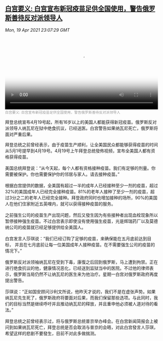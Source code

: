 <!--1618875543000-->
[白宫要义: 白宫宣布新冠疫苗足供全国使用，警告俄罗斯善待反对派领导人](https://www.voachinese.com/a/biden-vaccine-navalny-20210419/5859227.html)
------

<div><i>Mon, 19 Apr 2021 23:07:29 GMT</i></div><video poster="https://images.weserv.nl?url=gdb.voanews.com/c9ed9aea-a572-4cd4-88c0-919dbccc0862_tv_r1_s_w900.jpg" src="https://av.voanews.com/Videoroot/Pangeavideo/2021/04/c/c9/c9ed9aea-a572-4cd4-88c0-919dbccc0862_240p.mp4" style="width:100%" controls></video><div><small style="color: #999;">白宫要义: 白宫宣布新冠疫苗足供全国使用，警告俄罗斯善待反对派领导人</small></div><p>拜登总统宣布4月19号起，所有16岁以上的美国人都能获得新冠疫苗。俄罗斯反对派领导人纳瓦尼在狱中绝食抗议，已经送医。白宫警告如果纳瓦尼死亡，俄罗斯将面对严重后果。</p><p>拜登总统之前曾经表示，由于疫苗生产顺利，让全美国民众都能够获得疫苗的时间从5月1号提早到4月19号。4月19号上午拜登总统發佈视频，宣布全美国人都有资格获得疫苗。<br /><br />美国总统拜登说：“从今天起，每个人都有资格接种疫苗。我们有足够的剂量。你需要被保护。你也需要保护你的邻居与家人。请去接种疫苗。”<br /><br />根据白宫提供的数据，全美国有超过一半的成年人已经接种至少一剂的疫苗，超过32%的美国成年人已经完全接种疫苗。81%的老年人接种了至少一剂的疫苗，超过3分之二的老年人已经完全接种。拜登政府同时也增加接种的场所，90%的美国人在他们住家附近五英哩内，就可以获得接种疫苗的服务。<br /><br />之前强生公司的疫苗生产出现问题，然后又發生因为有些接种者出现血栓现象所以暂停接种强生疫苗。不过白宫表示即使没有使用强生疫苗，光是辉瑞药厂以及莫德纳公司的疫苗就已经足够提供给全美国人。<br /><br />白宫发言人莎琪说：“我们已经订购了足够的疫苗，来确保能在五月底前达到目标， 并且在七月底前让每一位美国成年人接种疫苗。在不需要强生公司的疫苗的情况下。”<br /><br />俄罗斯反对派领袖纳瓦尼在受到下毒，康復之后回到俄罗斯，马上遭到拘禁。正在进行绝食抗议的他，健康情况恶化，已经送到监狱当中的医院。不过他的律师表示，俄罗斯当局仍然不让纳瓦尼的医生来为他治疗。星期一白宫对俄罗斯政府再度提出警告。<br /><br />莎琪说：“正如国安顾问沙利文所说，他昨天才说的，我们不是在虚张声势。如果纳瓦尼先生死了，俄罗斯政府将要面对后果，而我们保留那些选项。与此同时，我们的目标当然是继续呼吁并且推动纳瓦尼的释放，并且重申他必须被人道对待的看法。”<br /><br />拜登总统之前曾经表示过，将与俄罗斯总统普京举办峰会。在白宫新闻简报会上被问到如果纳瓦尼死亡，拜登总统是否会取消与普京的会晤，对此白宫發言人莎琪，希望这样的悲剧不要發生，目前不对此多做揣测。</p>
